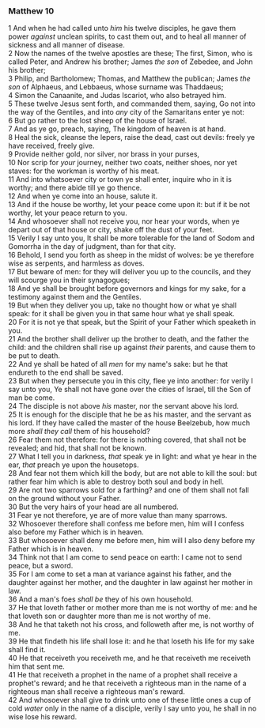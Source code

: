 ### Matthew 10

1 And when he had called unto *him* his twelve disciples, he gave them power *against* unclean spirits, to cast them out, and to heal all manner of sickness and all manner of disease.  
2 Now the names of the twelve apostles are these; The first, Simon, who is called Peter, and Andrew his brother; James *the son* of Zebedee, and John his brother;  
3 Philip, and Bartholomew; Thomas, and Matthew the publican; James *the son* of Alphaeus, and Lebbaeus, whose surname was Thaddaeus;  
4 Simon the Canaanite, and Judas Iscariot, who also betrayed him.  
5 These twelve Jesus sent forth, and commanded them, saying, Go not into the way of the Gentiles, and into *any* city of the Samaritans enter ye not:  
6 But go rather to the lost sheep of the house of Israel.  
7 And as ye go, preach, saying, The kingdom of heaven is at hand.  
8 Heal the sick, cleanse the lepers, raise the dead, cast out devils: freely ye have received, freely give.  
9 Provide neither gold, nor silver, nor brass in your purses,  
10 Nor scrip for *your* journey, neither two coats, neither shoes, nor yet staves: for the workman is worthy of his meat.  
11 And into whatsoever city or town ye shall enter, inquire who in it is worthy; and there abide till ye go thence.  
12 And when ye come into an house, salute it.  
13 And if the house be worthy, let your peace come upon it: but if it be not worthy, let your peace return to you.  
14 And whosoever shall not receive you, nor hear your words, when ye depart out of that house or city, shake off the dust of your feet.  
15 Verily I say unto you, It shall be more tolerable for the land of Sodom and Gomorrha in the day of judgment, than for that city.  
16 Behold, I send you forth as sheep in the midst of wolves: be ye therefore wise as serpents, and harmless as doves.  
17 But beware of men: for they will deliver you up to the councils, and they will scourge you in their synagogues;  
18 And ye shall be brought before governors and kings for my sake, for a testimony against them and the Gentiles.  
19 But when they deliver you up, take no thought how or what ye shall speak: for it shall be given you in that same hour what ye shall speak.  
20 For it is not ye that speak, but the Spirit of your Father which speaketh in you.  
21 And the brother shall deliver up the brother to death, and the father the child: and the children shall rise up against *their* parents, and cause them to be put to death.  
22 And ye shall be hated of all *men* for my name's sake: but he that endureth to the end shall be saved.  
23 But when they persecute you in this city, flee ye into another: for verily I say unto you, Ye shall not have gone over the cities of Israel, till the Son of man be come.  
24 The disciple is not above *his* master, nor the servant above his lord.  
25 It is enough for the disciple that he be as his master, and the servant as his lord. If they have called the master of the house Beelzebub, how much more *shall they call* them of his household?  
26 Fear them not therefore: for there is nothing covered, that shall not be revealed; and hid, that shall not be known.  
27 What I tell you in darkness, *that* speak ye in light: and what ye hear in the ear, *that* preach ye upon the housetops.  
28 And fear not them which kill the body, but are not able to kill the soul: but rather fear him which is able to destroy both soul and body in hell.  
29 Are not two sparrows sold for a farthing? and one of them shall not fall on the ground without your Father.  
30 But the very hairs of your head are all numbered.  
31 Fear ye not therefore, ye are of more value than many sparrows.  
32 Whosoever therefore shall confess me before men, him will I confess also before my Father which is in heaven.  
33 But whosoever shall deny me before men, him will I also deny before my Father which is in heaven.  
34 Think not that I am come to send peace on earth: I came not to send peace, but a sword.  
35 For I am come to set a man at variance against his father, and the daughter against her mother, and the daughter in law against her mother in law.  
36 And a man's foes *shall be* they of his own household.  
37 He that loveth father or mother more than me is not worthy of me: and he that loveth son or daughter more than me is not worthy of me.  
38 And he that taketh not his cross, and followeth after me, is not worthy of me.  
39 He that findeth his life shall lose it: and he that loseth his life for my sake shall find it.  
40 He that receiveth you receiveth me, and he that receiveth me receiveth him that sent me.  
41 He that receiveth a prophet in the name of a prophet shall receive a prophet's reward; and he that receiveth a righteous man in the name of a righteous man shall receive a righteous man's reward.  
42 And whosoever shall give to drink unto one of these little ones a cup of cold *water* only in the name of a disciple, verily I say unto you, he shall in no wise lose his reward.  

